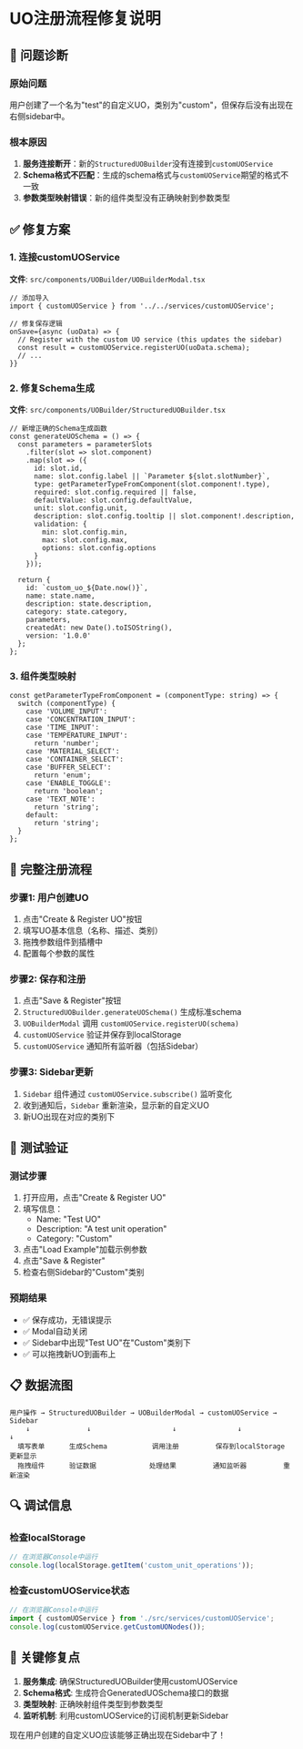 # UO注册流程修复说明

## 🔧 问题诊断

### 原始问题
用户创建了一个名为"test"的自定义UO，类别为"custom"，但保存后没有出现在右侧sidebar中。

### 根本原因
1. **服务连接断开**：新的`StructuredUOBuilder`没有连接到`customUOService`
2. **Schema格式不匹配**：生成的schema格式与`customUOService`期望的格式不一致
3. **参数类型映射错误**：新的组件类型没有正确映射到参数类型

## ✅ 修复方案

### 1. **连接customUOService**
**文件**: `src/components/UOBuilder/UOBuilderModal.tsx`

```tsx
// 添加导入
import { customUOService } from '../../services/customUOService';

// 修复保存逻辑
onSave={async (uoData) => {
  // Register with the custom UO service (this updates the sidebar)
  const result = customUOService.registerUO(uoData.schema);
  // ...
}}
```

### 2. **修复Schema生成**
**文件**: `src/components/UOBuilder/StructuredUOBuilder.tsx`

```tsx
// 新增正确的Schema生成函数
const generateUOSchema = () => {
  const parameters = parameterSlots
    .filter(slot => slot.component)
    .map(slot => ({
      id: slot.id,
      name: slot.config.label || `Parameter ${slot.slotNumber}`,
      type: getParameterTypeFromComponent(slot.component!.type),
      required: slot.config.required || false,
      defaultValue: slot.config.defaultValue,
      unit: slot.config.unit,
      description: slot.config.tooltip || slot.component!.description,
      validation: {
        min: slot.config.min,
        max: slot.config.max,
        options: slot.config.options
      }
    }));

  return {
    id: `custom_uo_${Date.now()}`,
    name: state.name,
    description: state.description,
    category: state.category,
    parameters,
    createdAt: new Date().toISOString(),
    version: '1.0.0'
  };
};
```

### 3. **组件类型映射**
```tsx
const getParameterTypeFromComponent = (componentType: string) => {
  switch (componentType) {
    case 'VOLUME_INPUT':
    case 'CONCENTRATION_INPUT':
    case 'TIME_INPUT':
    case 'TEMPERATURE_INPUT':
      return 'number';
    case 'MATERIAL_SELECT':
    case 'CONTAINER_SELECT':
    case 'BUFFER_SELECT':
      return 'enum';
    case 'ENABLE_TOGGLE':
      return 'boolean';
    case 'TEXT_NOTE':
      return 'string';
    default:
      return 'string';
  }
};
```

## 🔄 完整注册流程

### 步骤1: 用户创建UO
1. 点击"Create & Register UO"按钮
2. 填写UO基本信息（名称、描述、类别）
3. 拖拽参数组件到插槽中
4. 配置每个参数的属性

### 步骤2: 保存和注册
1. 点击"Save & Register"按钮
2. `StructuredUOBuilder.generateUOSchema()` 生成标准schema
3. `UOBuilderModal` 调用 `customUOService.registerUO(schema)`
4. `customUOService` 验证并保存到localStorage
5. `customUOService` 通知所有监听器（包括Sidebar）

### 步骤3: Sidebar更新
1. `Sidebar` 组件通过 `customUOService.subscribe()` 监听变化
2. 收到通知后，`Sidebar` 重新渲染，显示新的自定义UO
3. 新UO出现在对应的类别下

## 🧪 测试验证

### 测试步骤
1. 打开应用，点击"Create & Register UO"
2. 填写信息：
   - Name: "Test UO"
   - Description: "A test unit operation"
   - Category: "Custom"
3. 点击"Load Example"加载示例参数
4. 点击"Save & Register"
5. 检查右侧Sidebar的"Custom"类别

### 预期结果
- ✅ 保存成功，无错误提示
- ✅ Modal自动关闭
- ✅ Sidebar中出现"Test UO"在"Custom"类别下
- ✅ 可以拖拽新UO到画布上

## 📋 数据流图

```
用户操作 → StructuredUOBuilder → UOBuilderModal → customUOService → Sidebar
    ↓              ↓                    ↓               ↓              ↓
  填写表单      生成Schema           调用注册         保存到localStorage   更新显示
  拖拽组件      验证数据             处理结果         通知监听器         重新渲染
```

## 🔍 调试信息

### 检查localStorage
```javascript
// 在浏览器Console中运行
console.log(localStorage.getItem('custom_unit_operations'));
```

### 检查customUOService状态
```javascript
// 在浏览器Console中运行
import { customUOService } from './src/services/customUOService';
console.log(customUOService.getCustomUONodes());
```

## 🎯 关键修复点

1. **服务集成**: 确保StructuredUOBuilder使用customUOService
2. **Schema格式**: 生成符合GeneratedUOSchema接口的数据
3. **类型映射**: 正确映射组件类型到参数类型
4. **监听机制**: 利用customUOService的订阅机制更新Sidebar

现在用户创建的自定义UO应该能够正确出现在Sidebar中了！
